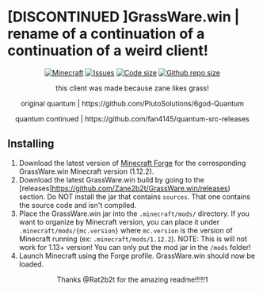 # [DISCONTINUED ]GrassWare.win | rename of a continuation of a continuation of a weird client!

<p align="center">
  <a href="https://github.com/Zane2b2t/quantum-Continued-Plus"><img src="https://img.shields.io/badge/Minecraft Version-1.12.2-brightgreen.svg" alt="Minecraft"/></a>
  <a href="https://github.com/Zane2b2t/quantum-Continued-Plus/issues"><img src="https://img.shields.io/github/issues/Rat2b2t/quantum-Continued-Plus" alt="Issues"/></a>
  <a href="https://github.com/Zane2b2t/quantum-Continued-Plus"><img src="https://img.shields.io/github/languages/code-size/Zane2b2t/quantum-Continued-Plus" alt="Code size"/></a>
  <a href="https://github.com/Zane2b2t/quantum-Continued-Plus"><img src="https://img.shields.io/github/repo-size/Zane2b2t/quantum-Continued-Plus" alt="Github repo size"/></a>
</p>

<p align="center">
this client was made because zane likes grass!
</p>

<p align="center">
original quantum | https://github.com/PlutoSolutions/6god-Quantum
</p>

<p align="center">
quantum continued | https://github.com/fan4145/quantum-src-releases
</p>

## Installing

1. Download the latest version of [Minecraft Forge](https://maven.minecraftforge.net/net/minecraftforge/forge/1.12.2-14.23.5.2860/forge-1.12.2-14.23.5.2860-installer.jar) for the corresponding 
GrassWare.win Minecraft version (1.12.2).
2. Download the latest GrassWare.win build by going to the [releases]https://github.com/Zane2b2t/GrassWare.win/releases) section.
Do NOT install the jar that contains `sources`. That one contains the source code and isn't compiled.
3. Place the GrassWare.win jar into the `.minecraft/mods/` directory. If you want to organize by Minecraft version, 
you can place it under `.minecraft/mods/{mc.version}` where `mc.version` is 
the version of Minecraft running (ex: `.minecraft/mods/1.12.2`). NOTE: This is will not work for 1.13+ version! You can
only put the mod jar in the `/mods` folder!
4. Launch Minecraft using the Forge profile. GrassWare.win should now be loaded.

<p align="center">
Thanks @Rat2b2t for the amazing readme!!!!!1
</p>
